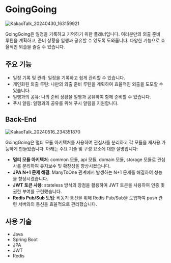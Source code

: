 # GoingGoing

![KakaoTalk_20240430_163159921](https://github.com/banseok1216/GoingGoing/assets/114564687/c87f30af-6077-4374-9e16-c1ed8c156359)

GoingGoing은 일정을 기록하고 기억하기 위한 플래너입니다. 여러분만의 외출 준비 루틴을 계획하고, 준비 상황을 일행과 공유할 수 있도록 도와줍니다. 다양한 기능으로 효율적인 외출을 즐길 수 있습니다.

## 주요 기능

- 일정 기록 및 관리: 일정을 기록하고 쉽게 관리할 수 있습니다.
- 개인화된 외출 루틴: 나만의 외출 준비 루틴을 계획하여 효율적인 외출을 도모할 수 있습니다.
- 일행과의 공유: 나의 준비 상황을 일행과 공유하여 함께 준비할 수 있습니다.
- 푸시 알림: 일행과의 공유를 위해 푸시 알림을 지원합니다.

## Back-End

![KakaoTalk_20240516_234351870](https://github.com/banseok1216/GoingGoing/assets/114564687/0a590827-0d36-4149-aef1-958f0fe9ea49)


GoingGoing은 멀티 모듈 아키텍처를 사용하여 관심사를 분리하고 각 모듈을 재사용 가능하게 만들었습니다. 아래는 주요 기술 및 구성 요소에 대한 설명입니다:

- **멀티 모듈 아키텍처**: common 모듈, api 모듈, domain 모듈, storage 모듈로 관심사를 분리하여 유지보수 및 확장성을 향상시켰습니다.
- **JPA N+1 문제 해결**: ManyToOne 관계에서 발생하는 N+1 문제를 해결하여 성능을 향상시켰습니다.
- **JWT 토큰 사용**: stateless 방식의 장점을 활용하여 JWT 토큰을 사용하여 인증 및 권한 부여를 구현했습니다.
- **Redis Pub/Sub 도입**: 비동기 통신을 위해 Redis Pub/Sub을 도입하여 push 관련 서버와의 통신을 효율적으로 관리했습니다.

## 사용 기술

- Java
- Spring Boot
- JPA
- JWT
- Redis
